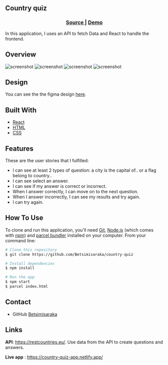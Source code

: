 ## Country quiz

<div align="center">
  <h3>
    <a href="https://github.com/Betsimisaraka/country-quiz">
      Source
    </a>
    <span> | </span>
    <a href="http://country-quiz.anita.onja.org">
      Demo
    </a>
  </h3>
</div>

In this application, I uses an API to fetch Data and React to handle the frontend.

## Overview

![screenshot](./assets/hover.webp)
![screenshot](./assets/wrong.webp)
![screenshot](./assets/result.webp)
![screenshot](./assets/page.webp)

## Design

You can see the the figma design [here](https://www.figma.com/file/Gw0ZNBbYN8asqFlZWy3jG1).

## Built With

- [React](https://reactjs.org/)
- [HTML](https://html.org/)
- [CSS](https://css.org)

## Features

These are the user stories that I fulfilled:

- I can see at least 2 types of question: a city is the capital of.. or a flag belong to country..
- I can see select an answer.
- I can see if my answer is correct or incorrect.
- When I answer correctly, I can move on to the next question.
- When I answer incorrectly, I can see my results and try again.
- I can try again.

## How To Use

<!-- Example: -->

To clone and run this application, you'll need [Git](https://git-scm.com), [Node.js](https://nodejs.org/en/download/) (which comes with [npm](http://npmjs.com)) and [parcel bundler](https://parceljs.org/getting_started.html) installed on your computer. From your command line:

```bash
# Clone this repository
$ git clone https://github.com/Betsimisaraka/country-quiz

# Install dependencies
$ npm install

# Run the app
$ npm start
$ parcel index.html
```

## Contact

- GitHub [Betsimisaraka](https://{github.com/Betsimisaraka})

## Links

**API**: https://restcountries.eu/. Use data from the API to create questions and answers.

**Live app** : https://country-quiz-app.netlify.app/
